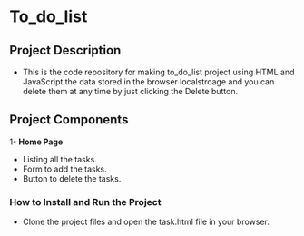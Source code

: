 # To_do_list

## Project Description
* This is the code repository for making to_do_list project using HTML and JavaScript
the data stored in the browser localstroage and you can delete them at any time 
by just clicking the Delete button.

## Project Components
1- **Home Page**
* Listing all the tasks.
* Form to add the tasks.
* Button to delete the tasks.

### How to Install and Run the Project
* Clone the project files and open the task.html file in your browser.

